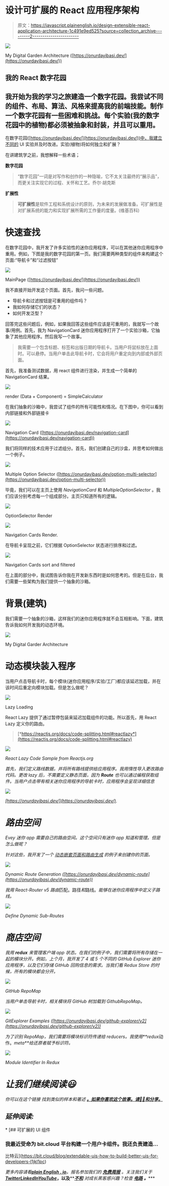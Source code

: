 # 设计可扩展的 React 应用程序架构

> 原文：<https://javascript.plainenglish.io/design-extensible-react-application-architecture-1c491e9ed525?source=collection_archive---------2----------------------->

![](img/57e016534c8390783e47766df2b4942b.png)

My Digital Garden Architecture ([https://onurdayibasi.dev/](https://onurdayibasi.dev/))

## 我的 React 数字花园

## 我开始为我的学习之旅建造一个数字花园。我尝试不同的组件、布局、算法、风格来提高我的前端技能。制作一个数字花园有一些困难和挑战。每个实验(我的数字花园中的植物)都必须被抽象和封装，并且可以重用。

在数字花园([https://onurdayibasi.dev/](https://onurdayibasi.dev/))中，我建立不同的 UI 实验并及时改进。实验(植物)将如何独立和扩展？

在讲建筑学之前，我想解释一些术语；

**数字花园**

> “数字花园”一词是对写作和创作的一种隐喻，它不太关注最终的“展示品”，而更关注实现它的过程、关怀和工艺。乔尔·胡克斯

**扩展性**

> **可扩展性**是软件工程和系统设计的原则，为未来的发展做准备。可扩展性是对扩展系统的能力和实现扩展所需的工作量的度量。(维基百科)

# 快速查找

在数字花园中，我开发了许多实验性的迷你应用程序，可以在其他迷你应用程序中重用。例如，下图是我的数字花园的第一页。我们需要两种类型的组件来构建这个页面:“导航卡”和“过滤按钮”

![](img/fdd4c9911186f833437b4461d6e28ea2.png)

MainPage ([https://onurdayibasi.dev/](https://onurdayibasi.dev/))

我不直接开始开发这个页面。首先，我问一些问题。

*   导航卡和过滤按钮是可重用的组件吗？
*   我如何存储它们的状态？
*   如何开发泛型？

回答完这些问题后，例如，如果我回答这些组件应该是可重用的，我就写一个故事/用例。首先，我为 NavigationCard 迷你应用程序打开了一个实验沙箱，它抽象了其他应用程序。然后我写一个故事。

> 我需要一个包含标题、标签和出版日期的导航卡。当用户将鼠标放在上面时。可以悬停。当用户单击此导航卡时，它会将用户重定向到内部或外部页面。

首先，我准备测试数据，用 react 组件进行渲染，并生成一个简单的 NavigationCard 结果。

![](img/c2e37c6a9c8f797d1bcdd7b880f69205.png)

render (Data + Component) = SimpleCalculator

在我们抽象的沙箱中，我尝试了组件的所有可能性和情况。在下图中，你可以看到内部链接和外部链接卡

![](img/3b96d50b2c51830c601a526df12d4c2a.png)

Navigation Card ([https://onurdayibasi.dev/navigation-card](https://onurdayibasi.dev/navigation-card))

我们将同样的技术应用于过滤组分。首先，我们创建自己的沙盒，并思考如何做出一个例子。

![](img/9832fb2fc844e4869703d8e5f6c8de8e.png)

Multiple Option Selector ([https://onurdayibasi.dev/option-multi-selector](https://onurdayibasi.dev/option-multi-selector))

毕竟，我们可以在主页上使用 *NavigationCard* 和 *MultipleOptionSelector* 。我们应该分别考虑每一个组成部分。主页只知道所有的逻辑。

![](img/233a1306743cf54f44321a3a15507e6c.png)

OptionSelector Render

![](img/abab7c856a7fd4107321516b03546152.png)

Navigation Cards Render.

在导航卡呈现之前，它们根据 OptionSelector 状态进行排序和过滤。

![](img/650d9918f70380af5d9d7718b7ef75d2.png)

Navigation Cards sort and filtered

在上面的部分中，我试图告诉你我在开发新东西时是如何思考的。但是在后台，我们需要一些架构为我们提供一个抽象的沙箱。

# 背景(建筑)

我们需要一个抽象的沙箱，这样我们的迷你应用程序就不会互相影响。下面，建筑告诉我如何开发我的动态环境。

![](img/57e016534c8390783e47766df2b4942b.png)

My Digital Garder Architecture

# 动态模块装入程序

当用户点击导航卡时，每个模块(迷你应用程序/实验/工厂)都应该延迟加载，并在该时间后重定向模块加载。但是怎么做呢？

![](img/4f7488944921b220b5813486b70b886c.png)

Lazy Loading

React Lazy 提供了通过暂停包装来延迟加载组件的功能。所以首先，用 React Lazy 定义你的路由。

> [*https://reactjs.org/docs/code-splitting.html#reactlazy*](https://reactjs.org/docs/code-splitting.html#reactlazy)

*![](img/1887aae898ba01b02ff2361dc89c82f4.png)*

*React Lazy Code Sample from Reactjs.org*

*首先，我们定义路线数据，并将所有路线提供给应用程序。我用惰性导入更改路由代码。更改 lazy 后，不需要定义静态页面，因为 **Route** 也可以通过编程获取组件。当用户点击带有相关迷你应用程序的导航卡时，应用程序会呈现详细信息*

*![](img/2b330d3d8d66b56c07e9fa03ae3881bc.png)*

*[https://onurdayibasi.dev/](https://onurdayibasi.dev/).*

# *路由空间*

*Evey 迷你 app 需要自己的路由空间。这个空间只有迷你 app 知道和管理。但是怎么做呢？*

*针对这些，我开发了一个 [*动态嵌套页面和路由生成*](https://onurdayibasi.dev/dynamic-route) 的例子来创建你的页面。*

*![](img/a02c446879e43cf11112651615e8a6d4.png)*

*Dynamic Route Generation ([https://onurdayibasi.dev/dynamic-route](https://onurdayibasi.dev/dynamic-route))*

*我用 React-Router v5 路由*匹配。路径*和*路线。*能够在迷你应用程序中定义子路线。*

*![](img/d345ebd2a74772fa54a8208b5eb293b4.png)*

*Define Dynamic Sub-Routes*

# *商店空间*

*我用 ***redux*** 来管理客户端 app 状态。在我们的例子中，我们需要将所有存储在一起的模块分开。例如，上个月，我开发了 4 或 5 个不同的 GitHub Explorer 迷你应用程序，以及它们存储 GitHub 回购信息的需求。当我们看 Redux Store 的时候，所有的模块都会分开。*

*![](img/586c0b91f355a90a10f764b3741976e0.png)*

*GitHub RepoMap*

*当用户单击导航卡时，相关模块将 GitHub 树加载到 GithubRepoMap。*

*![](img/713672533fcc3319fbc0f3cb86925b78.png)*

*GitExplorer Examples ([https://onurdayibasi.dev/github-explorer/v2](https://onurdayibasi.dev/github-explorer/v2))*

*为了识别 RepoMap，我们需要将模块标识符传递给 reducers。我使用**redux*动作。*meta**给还原者赋予标识符。*

*![](img/7d15778a2a8cfa07095895cbb7f97956.png)*

*Module Identifier In Redux*

# *让我们继续阅读😃*

*你可以在这个链接 找到类似的样本和著述 [**。如果你喜欢这个故事。请👏👏和分享。**](https://onurdayibasi.com/react-lab/?39b495f1c74)*

## *延伸阅读:*

*[](https://bit.cloud/blog/extendable-uis-how-to-build-better-uis-for-developers-l1jkl1pc) [## 可扩展的 UI 组件

### 我最近受命为 bit.cloud 平台构建一个用户卡组件。我还负责建造…

比特云](https://bit.cloud/blog/extendable-uis-how-to-build-better-uis-for-developers-l1jkl1pc) 

*更多内容请看*[***plain English . io***](https://plainenglish.io/)*。报名参加我们的* [***免费周报***](http://newsletter.plainenglish.io/) *。关注我们关于*[***Twitter***](https://twitter.com/inPlainEngHQ)[***LinkedIn***](https://www.linkedin.com/company/inplainenglish/)*[***YouTube***](https://www.youtube.com/channel/UCtipWUghju290NWcn8jhyAw)***，以及****[***不和***](https://discord.gg/GtDtUAvyhW) *对成长黑客感兴趣？检查* [***电路***](https://circuit.ooo/) ***。******